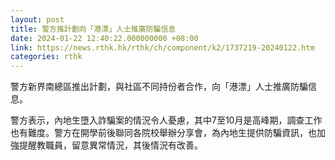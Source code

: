 ```yaml
---
layout: post
title: 警方推計劃向「港漂」人士推廣防騙信息
date: 2024-01-22 12:40:22.000000000 +08:00
link: https://news.rthk.hk/rthk/ch/component/k2/1737219-20240122.htm
categories: rthk
---
```


警方新界南總區推出計劃，與社區不同持份者合作，向「港漂」人士推廣防騙信息。

警方表示，內地生墮入詐騙案的情況令人憂慮，其中7至10月是高峰期，調查工作也有難度。警方在開學前後聯同各院校舉辦分享會，為內地生提供防騙資訊，也加強提醒教職員，留意異常情況，其後情況有改善。

